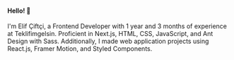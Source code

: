 #### Hello! 👋 
I'm Elif Çiftçi, a Frontend Developer with 1 year and 3 months of experience at Teklifimgelsin.
Proficient in Next.js, HTML, CSS, JavaScript, and Ant Design with Sass.
Additionally, I made web application projects using React.js, Framer Motion, and Styled Components.
